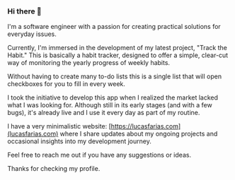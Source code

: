 ### Hi there 👋
I'm a software engineer with a passion for creating practical solutions for everyday issues.

Currently, I'm immersed in the development of my latest project, "Track the Habit." This is basically a habit tracker, designed to offer a simple, clear-cut way of monitoring the yearly progress of weekly habits. 

Without having to create many to-do lists this is a single list that will open checkboxes for you to fill in every week.

I took the initiative to develop this app when I realized the market lacked what I was looking for. Although still in its early stages (and with a few bugs), it's already live and I use it every day as part of my routine.

I have a very minimalistic website: [https://lucasfarias.com](lucasfarias.com) where I share updates about my ongoing projects and occasional insights into my development journey.

Feel free to reach me out if you have any suggestions or ideas.

Thanks for checking my profile.
